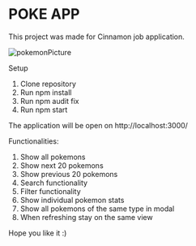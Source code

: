 # POKE APP

This project was made for Cinnamon job application.

![pokemonPicture](https://user-images.githubusercontent.com/60363165/125005486-22c6d080-e05c-11eb-848a-06f53dfeb3f9.png)

Setup

1. Clone repository
2. Run npm install
3. Run npm audit fix
4. Run npm start

The application will be open on http://localhost:3000/

Functionalities:

1. Show all pokemons
2. Show next 20 pokemons
3. Show previous 20 pokemons
4. Search functionality
5. Filter functionality
6. Show individual pokemon stats
7. Show all pokemons of the same type in modal
8. When refreshing stay on the same view

Hope you like it :)

